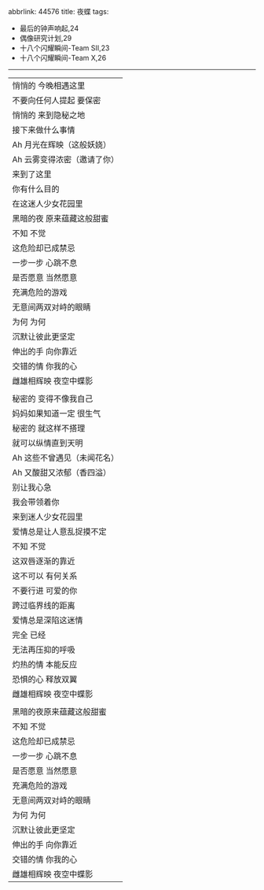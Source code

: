abbrlink: 44576
title: 夜蝶
tags:
  - 最后的钟声响起,24
  - 偶像研究计划,29
  - 十八个闪耀瞬间-Team SII,23
  - 十八个闪耀瞬间-Team X,26
---
|      |
|--|
|悄悄的 今晚相遇这里|
|不要向任何人提起 要保密|
|悄悄的 来到隐秘之地|
|接下来做什么事情|
|Ah 月光在辉映（这般妖娆）|
|Ah 云雾变得浓密（邀请了你）|
|来到了这里|
|你有什么目的|
|在这迷人少女花园里|
|黑暗的夜 原来蕴藏这般甜蜜|
|不知 不觉|
|这危险却已成禁忌|
|一步一步 心跳不息|
|是否愿意 当然愿意|
|充满危险的游戏|
|无意间两双对峙的眼睛|
|为何 为何|
|沉默让彼此更坚定|
|伸出的手 向你靠近|
|交错的情 你我的心|
|雌雄相辉映 夜空中蝶影|
|      |
|秘密的 变得不像我自己|
|妈妈如果知道一定 很生气|
|秘密的 就这样不搭理|
|就可以纵情直到天明|
|Ah 这些不曾遇见（未闻花名）|
|Ah 又酸甜又浓郁（香四溢）|
|别让我心急|
|我会带领着你|
|来到迷人少女花园里|
|爱情总是让人意乱捉摸不定|
|不知 不觉|
|这双唇逐渐的靠近|
|这不可以 有何关系|
|不要行进 可爱的你|
|跨过临界线的距离|
|爱情总是深陷这迷情|
|完全 已经|
|无法再压抑的呼吸|
|灼热的情 本能反应|
|恐惧的心 释放双翼|
|雌雄相辉映 夜空中蝶影|
|      |
|黑暗的夜原来蕴藏这般甜蜜|
|不知 不觉|
|这危险却已成禁忌|
|一步一步 心跳不息|
|是否愿意 当然愿意|
|充满危险的游戏|
|无意间两双对峙的眼睛|
|为何 为何|
|沉默让彼此更坚定|
|伸出的手 向你靠近|
|交错的情 你我的心|
|雌雄相辉映 夜空中蝶影|